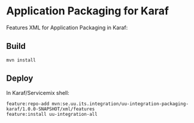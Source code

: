Application Packaging for Karaf
===============================

Features XML for Application Packaging in Karaf:


Build
-----

    mvn install


Deploy
------

In Karaf/Servicemix shell:

    feature:repo-add mvn:se.uu.its.integration/uu-integration-packaging-karaf/1.0.0-SNAPSHOT/xml/features
    feature:install uu-integration-all
